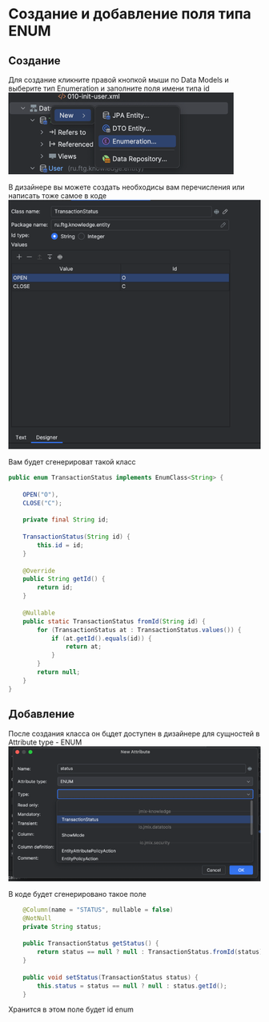 # Создание и добавление поля типа ENUM
## Создание
Для создание кликните правой кнопкой мыши по Data Models и выберите тип Enumeration и заполните поля имени типа id 
![img.png](../../images/jmix/create_enum1.png)

В дизайнере вы можете создать необходисы вам перечисления или написать тоже самое в коде
![img.png](../../images/jmix/create_enum2.png)

Вам будет сгенерироват такой класс
```java
public enum TransactionStatus implements EnumClass<String> {

    OPEN("O"),
    CLOSE("C");

    private final String id;

    TransactionStatus(String id) {
        this.id = id;
    }

    @Override
    public String getId() {
        return id;
    }

    @Nullable
    public static TransactionStatus fromId(String id) {
        for (TransactionStatus at : TransactionStatus.values()) {
            if (at.getId().equals(id)) {
                return at;
            }
        }
        return null;
    }
}
```

## Добавление

После создания класса он бцдет доступен в дизайнере для сущностей в Attribute type - ENUM
![img.png](../../images/jmix/add_enum.png)

В коде будет сгенерировано такое поле
```java
    @Column(name = "STATUS", nullable = false)
    @NotNull
    private String status;

    public TransactionStatus getStatus() {
        return status == null ? null : TransactionStatus.fromId(status);
    }

    public void setStatus(TransactionStatus status) {
        this.status = status == null ? null : status.getId();
    }
```

Хранится в этом поле будет id enum